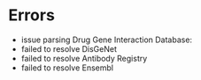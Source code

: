 # Errors

- issue parsing Drug Gene Interaction Database: 
- failed to resolve DisGeNet
- failed to resolve Antibody Registry
- failed to resolve Ensembl